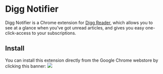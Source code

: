 # Digg Notifier

Digg Notifier is a Chrome extension for [Digg Reader](https://digg.com/reader),
which allows you to see at a glance when you've got
unread articles, and gives you easy one-click-access
to your subscriptions.

## Install

You can install this extension directly from the
Google Chrome webstore by clicking this banner:
[<img src='https://developer.chrome.com/webstore/images/ChromeWebStore_BadgeWBorder_v2_206x58.png'>](http://bit.ly/digg-notifier)
